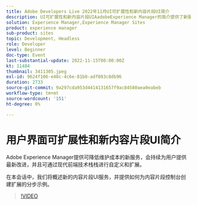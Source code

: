 ```yaml
---
title: Adobe Developers Live 2022年11月UI可扩展性和新内容片段UI简介
description: UI可扩展性和新内容片段UIAadobeExperience Manager的简介提供了新服务，这些服务降低了维护成本，不断向用户提供最新改进，并且可以使用现代前端技术栈栈进行自定义和扩展。在此会话中，我们将概述新的内容片段UI服务，并提供有关如何为内容片段控制台创建扩展的分步示例。
solution: Experience Manager,Experience Manager Sites
product: experience manager
sub-product: sites
topic: Development, Headless
role: Developer
level: Beginner
doc-type: Event
last-substantial-update: 2022-11-15T00:00:00Z
kt: 11484
thumbnail: 3411305.jpeg
exl-id: 9624f106-e48c-4c6e-81b8-adf083c8db96
duration: 2733
source-git-commit: 9a297cda953d4414131657f9ac84580aea0eabeb
workflow-type: tm+mt
source-wordcount: '151'
ht-degree: 0%

---
```


# 用户界面可扩展性和新内容片段UI简介

Adobe Experience Manager提供可降低维护成本的新服务，会持续为用户提供最新改进，并且可通过现代前端技术栈栈进行自定义和扩展。

在本会话中，我们将概述新的内容片段UI服务，并提供如何为内容片段控制台创建扩展的分步示例。

>[!VIDEO](https://video.tv.adobe.com/v/3411305/?quality=12&learn=on)
